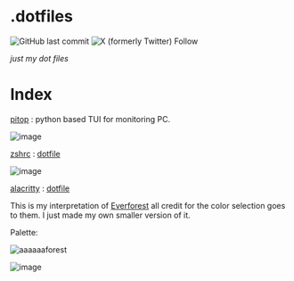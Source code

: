 # .dotfiles
![GitHub last commit](https://img.shields.io/github/last-commit/ymode/dotfiles) ![X (formerly Twitter) Follow](https://img.shields.io/twitter/follow/MyRetroLife)


_just my dot files_

# Index
[pitop](https://github.com/ymode/pitop) : python based TUI for monitoring PC.

![image](https://github.com/ymode/dotfiles/assets/5312047/a59a7ac3-6cf2-4d49-bdb0-8e9d28c1e5ce)


[zshrc](https://github.com/topics/zshrc) : [dotfile](https://github.com/ymode/dotfiles/blob/main/.zshrc)

![image](https://github.com/ymode/dotfiles/assets/5312047/4f7c7118-1d33-4443-b4a3-40ef478052e2)


[alacritty](https://github.com/alacritty/alacritty) : [dotfile](https://github.com/ymode/dotfiles/blob/main/alacritty.toml)

This is my interpretation of [Everforest](https://github.com/sainnhe/everforest) all credit for the color selection goes to them. I just made my own smaller version of it.

Palette:

![aaaaaaforest](https://github.com/ymode/dotfiles/assets/5312047/646bfb89-0f4b-48b4-8229-cce0c8daad3b)

![image](https://github.com/ymode/dotfiles/assets/5312047/3cfb7159-5dcb-4b6f-893e-5bb61d232223)



